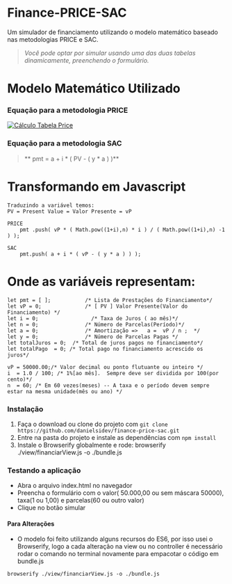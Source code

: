 Finance-PRICE-SAC
==============

Um simulador de financiamento utilizando o modelo matemático baseado nas metodologias PRICE e SAC.

> *Você pode optar por simular usando uma das duas tabelas dinamicamente, preenchendo o formulário.*

Modelo Matemático Utilizado
==============
### Equação para a metodologia  PRICE
[![Cálculo Tabela Price](https://wikimedia.org/api/rest_v1/media/math/render/svg/bc51f6f035b10c7426702dc9c4b7d2dceea3cdd1 "Cálculo Tabela Price")](http://https://wikimedia.org/api/rest_v1/media/math/render/svg/bc51f6f035b10c7426702dc9c4b7d2dceea3cdd1 "Cálculo Tabela Price")
### Equação para a metodologia  SAC

>** pmt = a + i &#42; ( PV - ( y * a ) )**




Transformando em Javascript
==============
```
Traduzindo a variável temos:
PV = Present Value = Valor Presente = vP

PRICE
	pmt .push( vP * ( Math.pow((1+i),n) * i ) / ( Math.pow((1+i),n) -1 ) );

SAC
	pmt.push( a + i * ( vP - ( y * a ) ) );
```

Onde as variáveis representam:
==============
```
let pmt = [ ];           /* Lista de Prestações do Financiamento*/
let vP = 0;              /* [ PV ] Valor Presente(Valor do Financiamento) */
let i = 0;                 /* Taxa de Juros ( ao mês)*/
let n = 0;               /* Número de Parcelas(Período)*/
let a = 0;               /* Amortização =>   a =  vP / n ;  */
let y = 0;               /* Número de Parcelas Pagas */
let totalJuros = 0;  /* Total de juros pagos no financiamento*/
let totalPago  = 0; /* Total pago no financiamento acrescido os juros*/

vP = 50000.00;/* Valor decimal ou ponto flutuante ou inteiro */
i  = 1.0 / 100; /* 1%[ao mês].  Sempre deve ser dividida por 100(por cento)*/
n  = 60; /* Em 60 vezes(meses) -- A taxa e o período devem sempre estar na mesma unidade(mês ou ano) */

```

### Instalação

1. Faça o download ou clone do projeto com `git clone https://github.com/danielsidev/finance-price-sac.git`
2. Entre na pasta do projeto e instale as dependências com `npm install`
3. Instale o Browserify globalmente e rode: browserify ./view/financiarView.js -o ./bundle.js

### Testando a aplicação

- Abra o arquivo index.html no navegador
- Preencha o formulário com o valor( 50.000,00 ou sem máscara 50000), taxa(1 ou 1,00) e parcelas(60 ou outro valor)
- Clique no botão simular

#### Para Alterações

- O modelo foi feito utilizando alguns recursos do ES6, por isso usei o Browserify, logo a cada alteração na view ou no controller é necessário rodar o comando no terminal novamente para empacotar o código em bundle.js

```
browserify ./view/financiarView.js -o ./bundle.js
```
